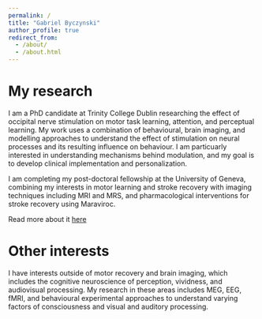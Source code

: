 ```yaml
---
permalink: /
title: "Gabriel Byczynski"
author_profile: true
redirect_from: 
  - /about/
  - /about.html
---
```


My research
======
I am a PhD candidate at Trinity College Dublin researching the effect of occipital nerve stimulation on motor task learning, attention, and perceptual learning. My work uses a combination of behavioural, brain imaging, and modelling approaches to understand the effect of stimulation on neural processes and its resulting influence on behaviour. I am particuarly interested in understanding mechanisms behind modulation, and my goal is to develop clinical implementation and personalization. 

I am completing my post-doctoral fellowship at the University of Geneva, combining my interests in motor learning and stroke recovery with imaging techniques including MRI and MRS, and pharmacological interventions for stroke recovery using Maraviroc. 

Read more about it [here](https://data.snf.ch/grants/grant/215285)


Other interests
======
I have interests outside of motor recovery and brain imaging, which includes the cognitive neuroscience of perception, vividness, and audiovisual processing. My research in these areas includes MEG, EEG, fMRI, and behavioural experimental approaches to understand varying factors of consciousness and visual and auditory processing. 
